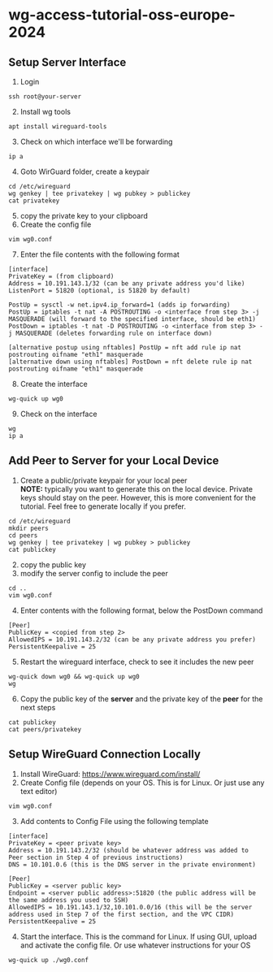 # wg-access-tutorial-oss-europe-2024

## Setup Server Interface

1. Login  
```
ssh root@your-server
```
2. Install wg tools  
```
apt install wireguard-tools
```
3. Check on which interface we'll be forwarding  
```
ip a
```
4. Goto WirGuard folder, create a keypair  
```
cd /etc/wireguard
wg genkey | tee privatekey | wg pubkey > publickey
cat privatekey
```
5. copy the private key to your clipboard  
6. Create the config file  
```
vim wg0.conf
```
7. Enter the file contents with the following format  
```
[interface]
PrivateKey = (from clipboard)
Address = 10.191.143.1/32 (can be any private address you'd like)
ListenPort = 51820 (optional, is 51820 by default)

PostUp = sysctl -w net.ipv4.ip_forward=1 (adds ip forwarding)
PostUp = iptables -t nat -A POSTROUTING -o <interface from step 3> -j MASQUERADE (will forward to the specified interface, should be eth1)
PostDown = iptables -t nat -D POSTROUTING -o <interface from step 3> -j MASQUERADE (deletes forwarding rule on interface down)

[alternative postup using nftables] PostUp = nft add rule ip nat postrouting oifname "eth1" masquerade
[alternative down using nftables] PostDown = nft delete rule ip nat postrouting oifname "eth1" masquerade
```
8. Create the interface       
```
wg-quick up wg0
```
9. Check on the interface  
```
wg
ip a
```

## Add Peer to Server for your Local Device

1. Create a public/private keypair for your local peer  
**NOTE:** typically you want to generate this on the local device. Private keys should stay on the peer. However, this is more convenient for the tutorial. Feel free to generate locally if you prefer.   
```
cd /etc/wireguard
mkdir peers
cd peers
wg genkey | tee privatekey | wg pubkey > publickey
cat publickey
```
2. copy the public key  
3. modify the server config to include the peer    
```
cd ..
vim wg0.conf
```
4. Enter contents with the following format, below the PostDown command  
```
[Peer]
PublicKey = <copied from step 2>
AllowedIPS = 10.191.143.2/32 (can be any private address you prefer)
PersistentKeepalive = 25
```
5. Restart the wireguard interface, check to see it includes the new peer  
```
wg-quick down wg0 && wg-quick up wg0
wg
```
6. Copy the public key of the **server** and the private key of the **peer** for the next steps  
```
cat publickey
cat peers/privatekey
```

## Setup WireGuard Connection Locally

1. Install WireGuard: https://www.wireguard.com/install/
2. Create Config file (depends on your OS. This is for Linux. Or just use any text editor)
```
vim wg0.conf
```
3. Add contents to Config File using the following template  
```
[interface]
PrivateKey = <peer private key>
Address = 10.191.143.2/32 (should be whatever address was added to Peer section in Step 4 of previous instructions)
DNS = 10.101.0.6 (this is the DNS server in the private environment)

[Peer]
PublicKey = <server public key>
Endpoint = <server public address>:51820 (the public address will be the same address you used to SSH)
AllowedIPS = 10.191.143.1/32,10.101.0.0/16 (this will be the server address used in Step 7 of the first section, and the VPC CIDR)
PersistentKeepalive = 25
```
4. Start the interface. This is the command for Linux. If using GUI, upload and activate the config file. Or use whatever instructions for your OS  
```
wg-quick up ./wg0.conf
```
